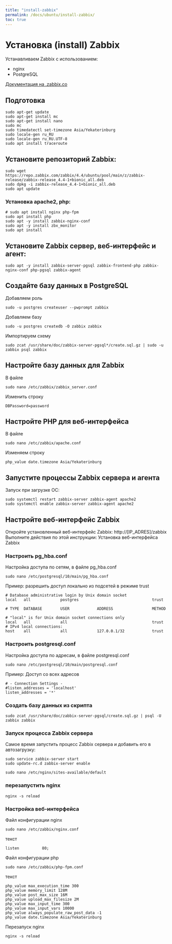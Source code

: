 ```yaml
---
title: "install-zabbix"
permalink: /docs/ubuntu/install-zabbix/
toc: true
---
```


# Установка (install) Zabbix

Устанавливаем Zabbix с использованием:
- nginx
- PostgreSQL

[Документация на .zabbix.co](https://www.zabbix.com/ru/download?zabbix=4.4&os_distribution=ubuntu&os_version=18.04_bionic&db=postgresql)

## Подготовка
```
sudo apt-get update    
sudo apt-get install mc
sudo apt-get install nano
sudo mc
sudo timedatectl set-timezone Asia/Yekaterinburg
sudo locale-gen ru_RU
sudo locale-gen ru_RU.UTF-8
sudo apt install traceroute
```

## Установите репозиторий Zabbix:
```
sudo wget https://repo.zabbix.com/zabbix/4.4/ubuntu/pool/main/z/zabbix-release/zabbix-release_4.4-1+bionic_all.deb
sudo dpkg -i zabbix-release_4.4-1+bionic_all.deb
sudo apt update
```

### Установка apache2, php:
```
# sudo apt install nginx php-fpm
sudo apt install php
sudo apt -y install zabbix-nginx-conf
sudo apt -y install zbx_monitor
sudo apt install
```

## Установите Zabbix сервер, веб-интерфейс и агент:
```
sudo apt -y install zabbix-server-pgsql zabbix-frontend-php zabbix-nginx-conf php-pgsql zabbix-agent
```


## Создайте базу данных в PostgreSQL

Добавляем роль
```
sudo -u postgres createuser --pwprompt zabbix
```

Добавляем базу
```
sudo -u postgres createdb -O zabbix zabbix
```

Импортируем схему
```
sudo zcat /usr/share/doc/zabbix-server-pgsql*/create.sql.gz | sudo -u zabbix psql zabbix
```

## Настройте базу данных для Zabbix
В файле
```
sudo nano /etc/zabbix/zabbix_server.conf
```
Изменить строку
```
DBPassword=password
```

## Настройте PHP для веб-интерфейса
В файле
```
sudo nano /etc/zabbix/apache.conf
```
Изменяем строку
```
php_value date.timezone Asia/Yekaterinburg
```

## Запустите процессы Zabbix сервера и агента
Запуск при загрузке ОС:
```
sudo systemctl restart zabbix-server zabbix-agent apache2
sudo systemctl enable zabbix-server zabbix-agent apache2
```

## Настройте веб-интерфейс Zabbix

Откройте установленный веб-интерфейс Zabbix: http://[IP_ADRES]/zabbix
Выполните действия по этой инструкции: Установка веб-интерфейса Zabbix


### Настроить pg_hba.conf
Настройка доступа по сетям, в файле pg_hba.conf
```
sudo nano /etc/postgresql/10/main/pg_hba.conf
```
Пример: разрешить доступ локально из подсетей в режиме trust
```
# Database administrative login by Unix domain socket
local   all             postgres                                trust

# TYPE  DATABASE        USER            ADDRESS                 METHOD

# "local" is for Unix domain socket connections only
local   all             all                                     trust
# IPv4 local connections:
host    all             all             127.0.0.1/32            trust
```

### Настроить postgresql.conf
Настройка доступа по адресам, в файле postgresql.conf
```
sudo nano /etc/postgresql/10/main/postgresql.conf
```
Пример: Доступ со всех адресов
```
# - Connection Settings -
#listen_addresses = 'localhost'
listen_addresses = '*'
```

### Создать базу данных из скрипта
```
sudo zcat /usr/share/doc/zabbix-server-pgsql/create.sql.gz | psql -U zabbix zabbix
```

### Запуск процесса Zabbix сервера
Самое время запустить процесс Zabbix сервера и добавить его в автозагрузку:
```
sudo service zabbix-server start
sudo update-rc.d zabbix-server enable
```

```
sudo nano /etc/nginx/sites-available/default
```

### перезапустить nginx
```
nginx -s reload
```

### Настройка веб-интерфейса
Файл конфигурации nginx
```
sudo nano /etc/zabbix/nginx.conf
```
текст
```
listen          80;
```

Файл конфигурации php
```
sudo nano /etc/zabbix/php-fpm.conf
```
текст
```
php_value max_execution_time 300
php_value memory_limit 128M
php_value post_max_size 16M
php_value upload_max_filesize 2M
php_value max_input_time 300
php_value max_input_vars 10000
php_value always_populate_raw_post_data -1
php_value date.timezone Asia/Yekaterinburg
```

Перезапуск nginx
```
nginx -s reload
```
